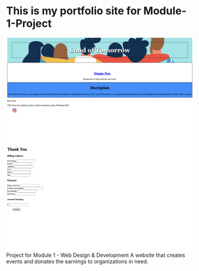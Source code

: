 # This is my portfolio site for Module-1-Project
![alt text](https://github.com/Kelvi03/Module-1-Project-/blob/main/Screen%20Shot%202022-02-14%20at%204.15.50%20PM.png?raw=true)
![alt text](https://github.com/Kelvi03/Module-1-Project-/blob/main/Screen%20Shot%202022-02-14%20at%204.16.00%20PM.png?raw=true)
Project for Module 1 - Web Design &amp; Development 
A website that creates events and donates the earnings to organizations in need.
